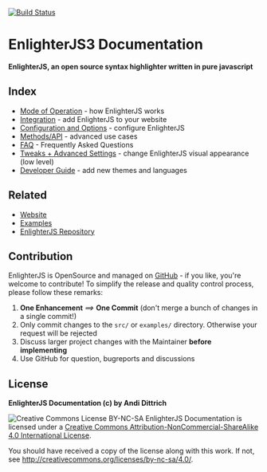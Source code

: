 [![Build Status](https://travis-ci.org/EnlighterJS/EnlighterJS.svg?branch=master)](https://travis-ci.org/EnlighterJS/EnlighterJS)

EnlighterJS3 Documentation
====================================================================

**EnlighterJS, an open source syntax highlighter written in pure javascript**

Index
-------------

* [Mode of Operation](Mode_of_Operation.md) - how EnlighterJS works
* [Integration](Integration.md) - add EnlighterJS to your website
* [Configuration and Options](Options.md) - configure EnlighterJS
* [Methods/API](Methods_and_API.md) - advanced use cases
* [FAQ](FAQ.md) - Frequently Asked Questions
* [Tweaks + Advanced Settings](Tweaks.md) - change EnlighterJS visual appearance (low level)
* [Developer Guide](DeveloperGuide.md) - add new themes and languages

Related
-------------

* [Website](https://enlighterjs.org)
* [Examples](https://github.com/EnlighterJS/EnlighterJS/blob/master/examples/)
* [EnlighterJS Repository](https://github.com/EnlighterJS/EnlighterJS)

Contribution
------------

EnlighterJS is OpenSource and managed on [GitHub](https://github.com/EnlighterJS/EnlighterJS) - if you like, you're welcome to contribute!
To simplify the release and quality control process, please follow these remarks:

1. **One Enhancement** _==>_ **One Commit** (don't merge a bunch of changes in a single commit!)
2. Only commit changes to the `src/` or `examples/` directory. Otherwise your request will be rejected
3. Discuss larger project changes with the Maintainer **before implementing**
4. Use GitHub for question, bugreports and discussions

License
----------------------------

**EnlighterJS Documentation (c) by Andi Dittrich**

![Creative Commons License BY-NC-SA](https://i.creativecommons.org/l/by-nc-sa/4.0/80x15.png)
EnlighterJS Documentation is licensed under a 
[Creative Commons Attribution-NonCommercial-ShareAlike 4.0 International License](http://creativecommons.org/licenses/by-nc-sa/4.0/).

You should have received a copy of the license along with this
work. If not, see <http://creativecommons.org/licenses/by-nc-sa/4.0/>.